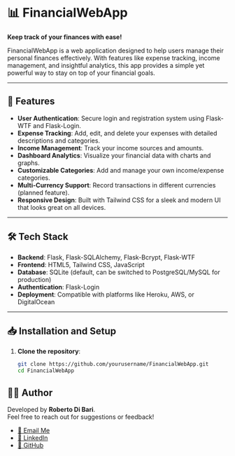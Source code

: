 # 📊 FinancialWebApp
**Keep track of your finances with ease!**

FinancialWebApp is a web application designed to help users manage their personal finances effectively. With features like expense tracking, income management, and insightful analytics, this app provides a simple yet powerful way to stay on top of your financial goals.

---

## 🚀 Features
- **User Authentication**: Secure login and registration system using Flask-WTF and Flask-Login.
- **Expense Tracking**: Add, edit, and delete your expenses with detailed descriptions and categories.
- **Income Management**: Track your income sources and amounts.
- **Dashboard Analytics**: Visualize your financial data with charts and graphs.
- **Customizable Categories**: Add and manage your own income/expense categories.
- **Multi-Currency Support**: Record transactions in different currencies (planned feature).
- **Responsive Design**: Built with Tailwind CSS for a sleek and modern UI that looks great on all devices.

---

## 🛠️ Tech Stack
- **Backend**: Flask, Flask-SQLAlchemy, Flask-Bcrypt, Flask-WTF
- **Frontend**: HTML5, Tailwind CSS, JavaScript
- **Database**: SQLite (default, can be switched to PostgreSQL/MySQL for production)
- **Authentication**: Flask-Login
- **Deployment**: Compatible with platforms like Heroku, AWS, or DigitalOcean

---

## 📥 Installation and Setup

1. **Clone the repository**:
   ```bash
   git clone https://github.com/yourusername/FinancialWebApp.git
   cd FinancialWebApp


## 👨‍💻 Author

Developed by **Roberto Di Bari**.  
Feel free to reach out for suggestions or feedback!  

- [📧 Email Me](mailto:dibari.roberto94@gmail.com)  
- [💼 LinkedIn](https://www.linkedin.com/in/roberto-di-bari/)  
- [🐙 GitHub](https://github.com/robbiedibari)
